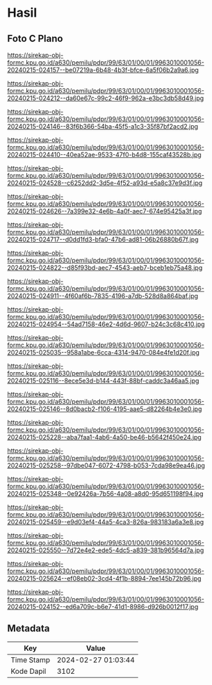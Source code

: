 # Hasil

## Foto C Plano

https://sirekap-obj-formc.kpu.go.id/a630/pemilu/pdpr/99/63/01/00/01/9963010001056-20240215-024157--be07219a-6b48-4b3f-bfce-6a5f06b2a9a6.jpg

https://sirekap-obj-formc.kpu.go.id/a630/pemilu/pdpr/99/63/01/00/01/9963010001056-20240215-024212--da60e67c-99c2-46f9-962a-e3bc3db58d49.jpg

https://sirekap-obj-formc.kpu.go.id/a630/pemilu/pdpr/99/63/01/00/01/9963010001056-20240215-024146--83f6b366-54ba-45f5-a1c3-35f87bf2acd2.jpg

https://sirekap-obj-formc.kpu.go.id/a630/pemilu/pdpr/99/63/01/00/01/9963010001056-20240215-024410--40ea52ae-9533-47f0-b4d8-155caf43528b.jpg

https://sirekap-obj-formc.kpu.go.id/a630/pemilu/pdpr/99/63/01/00/01/9963010001056-20240215-024528--c6252dd2-3d5e-4f52-a93d-e5a8c37e9d3f.jpg

https://sirekap-obj-formc.kpu.go.id/a630/pemilu/pdpr/99/63/01/00/01/9963010001056-20240215-024626--7a399e32-4e6b-4a0f-aec7-674e95425a3f.jpg

https://sirekap-obj-formc.kpu.go.id/a630/pemilu/pdpr/99/63/01/00/01/9963010001056-20240215-024717--d0dd1fd3-bfa0-47b6-ad81-06b26880b67f.jpg

https://sirekap-obj-formc.kpu.go.id/a630/pemilu/pdpr/99/63/01/00/01/9963010001056-20240215-024822--d85f93bd-aec7-4543-aeb7-bceb1eb75a48.jpg

https://sirekap-obj-formc.kpu.go.id/a630/pemilu/pdpr/99/63/01/00/01/9963010001056-20240215-024911--4f60af6b-7835-4196-a7db-528d8a864baf.jpg

https://sirekap-obj-formc.kpu.go.id/a630/pemilu/pdpr/99/63/01/00/01/9963010001056-20240215-024954--54ad7158-46e2-4d6d-9607-b24c3c68c410.jpg

https://sirekap-obj-formc.kpu.go.id/a630/pemilu/pdpr/99/63/01/00/01/9963010001056-20240215-025035--958a1abe-6cca-4314-9470-084e4fe1d20f.jpg

https://sirekap-obj-formc.kpu.go.id/a630/pemilu/pdpr/99/63/01/00/01/9963010001056-20240215-025116--8ece5e3d-b144-443f-88bf-caddc3a46aa5.jpg

https://sirekap-obj-formc.kpu.go.id/a630/pemilu/pdpr/99/63/01/00/01/9963010001056-20240215-025146--8d0bacb2-f106-4195-aae5-d82264b4e3e0.jpg

https://sirekap-obj-formc.kpu.go.id/a630/pemilu/pdpr/99/63/01/00/01/9963010001056-20240215-025228--aba7faa1-4ab6-4a50-be46-b5642f450e24.jpg

https://sirekap-obj-formc.kpu.go.id/a630/pemilu/pdpr/99/63/01/00/01/9963010001056-20240215-025258--97dbe047-6072-4798-b053-7cda98e9ea46.jpg

https://sirekap-obj-formc.kpu.go.id/a630/pemilu/pdpr/99/63/01/00/01/9963010001056-20240215-025348--0e92426a-7b56-4a08-a8d0-95d651198f94.jpg

https://sirekap-obj-formc.kpu.go.id/a630/pemilu/pdpr/99/63/01/00/01/9963010001056-20240215-025459--e9d03ef4-44a5-4ca3-826a-983183a6a3e8.jpg

https://sirekap-obj-formc.kpu.go.id/a630/pemilu/pdpr/99/63/01/00/01/9963010001056-20240215-025550--7d72e4e2-ede5-4dc5-a839-381b96564d7a.jpg

https://sirekap-obj-formc.kpu.go.id/a630/pemilu/pdpr/99/63/01/00/01/9963010001056-20240215-025624--ef08eb02-3cd4-4f1b-8894-7ee145b72b96.jpg

https://sirekap-obj-formc.kpu.go.id/a630/pemilu/pdpr/99/63/01/00/01/9963010001056-20240215-024152--ed6a709c-b6e7-41d1-8986-d926b0012f17.jpg


## Metadata

| Key        | Value               |
| ---------- | ------------------- |
| Time Stamp | 2024-02-27 01:03:44 |
| Kode Dapil | 3102                |



